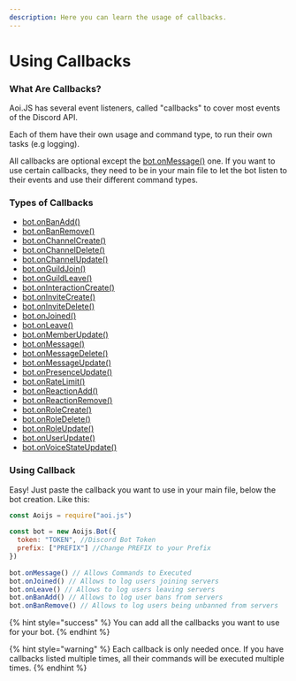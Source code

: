 ```yaml
---
description: Here you can learn the usage of callbacks.
---
```


# Using Callbacks

### What Are Callbacks?

Aoi.JS has several event listeners, called "callbacks" to cover most events of the Discord API.

Each of them have their own usage and command type, to run their own tasks \(e.g logging\).

All callbacks are optional except the [bot.onMessage\(\)](../../callbacks/bot.onmessage.md) one. If you want to use certain callbacks, they need to be in your main file to let the bot listen to their events and use their different command types.

### Types of Callbacks
* [bot.onBanAdd\(\) ](../../callbacks/bot.onbanadd.md)
* [bot.onBanRemove\(\)](../../callbacks/bot.onbanremove.md)
* [bot.onChannelCreate\(\) ](../../callbacks/bot.onchannelcreate.md)
* [bot.onChannelDelete\(\)](../../callbacks/bot.onchanneldelete.md)
* [bot.onChannelUpdate\(\) ](../../callbacks/bot.onchannelupdate.md)
* [bot.onGuildJoin\(\) ](../../callbacks/bot.onguildadd.md)
* [bot.onGuildLeave\(\)](../../callbacks/bot.onguildleave.md)
* [bot.onInteractionCreate\(\)](../advanced-guides/slash-commands.md)
* [bot.onInviteCreate\(\) ](../../callbacks/bot.oninvitecreate.md)
* [bot.onInviteDelete\(\)](../../callbacks/bot.oninvitedelete.md)
* [bot.onJoined\(\) ](../../callbacks/bot.onjoined.md)
* [bot.onLeave\(\) ](../../callbacks/bot.onleave.md)
* [bot.onMemberUpdate\(\)](../../callbacks/bot.onmemberupdate.md)
* [bot.onMessage\(\)](../../callbacks/bot.onmessage.md)
* [bot.onMessageDelete\(\)](../../callbacks/bot.onmessagedelete.md)
* [bot.onMessageUpdate\(\)](../../callbacks/bot.onmessageupdate.md)
* [bot.onPresenceUpdate\(\) ](../../callbacks/bot.onpresenceupdate.md)
* [bot.onRateLimit\(\)](../../callbacks/bot.onratelimit.md)
* [bot.onReactionAdd\(\)](../../callbacks/bot.onreactionadd.md)
* [bot.onReactionRemove\(\)](../../callbacks/bot.onreactionremove.md)
* [bot.onRoleCreate\(\) ](../../callbacks/bot.onrolecreate.md)
* [bot.onRoleDelete\(\) ](../../callbacks/bot.onroledelete.md)
* [bot.onRoleUpdate\(\) ](../../callbacks/bot.onroleupdate.md)
* [bot.onUserUpdate\(\) ](../../callbacks/bot.onuserupdate.md)
* [bot.onVoiceStateUpdate\(\) ](../../callbacks/bot.onvoicestateupdate.md)

### Using Callback

Easy! Just paste the callback you want to use in your main file, below the bot creation. Like this:

```javascript
const Aoijs = require("aoi.js")
 
const bot = new Aoijs.Bot({
  token: "TOKEN", //Discord Bot Token
  prefix: ["PREFIX"] //Change PREFIX to your Prefix
})
 
bot.onMessage() // Allows Commands to Executed
bot.onJoined() // Allows to log users joining servers
bot.onLeave() // Allows to log users leaving servers
bot.onBanAdd() // Allows to log user bans from servers
bot.onBanRemove() // Allows to log users being unbanned from servers
```

{% hint style="success" %}
You can add all the callbacks you want to use for your bot.
{% endhint %}

{% hint style="warning" %}
Each callback is only needed once. If you have callbacks listed multiple times, all their commands will be executed multiple times.
{% endhint %}
